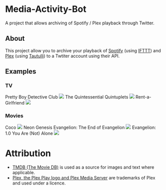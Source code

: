 # Media-Activity-Bot

A project that allows archiving of Spotify / Plex playback through Twitter.

## About

This project allow you to archive your playback of [Spotify](https://spotify.com) (using [IFTTT](https://ifttt.com)) and [Plex](https://plex.tv) (using [Tautulli](https://tautulli.com/)) to a Twtiter account using their API.

## Examples

### TV

Pretty Boy Detective Club
![](https://github.com/Joshua-Noakes1/Media-Activity-Bot/raw/master/github/images/tv/image-pbdc.png)
The Quintessential Quintuplets
![](https://github.com/Joshua-Noakes1/Media-Activity-Bot/raw/master/github/images/tv/image-qq.png)
Rent-a-Girlfriend
![](https://github.com/Joshua-Noakes1/Media-Activity-Bot/raw/master/github/images/tv/image-rag.png)

### Movies

Coco
![](https://github.com/Joshua-Noakes1/Media-Activity-Bot/raw/master/github/images/movies/image-coco.png)
Neon Genesis Evangelion: The End of Evangelion
![](https://github.com/Joshua-Noakes1/Media-Activity-Bot/raw/master/github/images/movies/image-eoe.png)
Evangelion: 1.0 You Are (Not) Alone
![](https://github.com/Joshua-Noakes1/Media-Activity-Bot/raw/master/github/images/movies/image-eva1.png)

# Attribution

- [TMDB (The Movie DB)](https://www.themoviedb.org/) is used as a source for images and text where applicable.
- [Plex, the Plex Play logo and Plex Media Server](https://www.plex.tv/) are trademarks of Plex and used under a licence.
